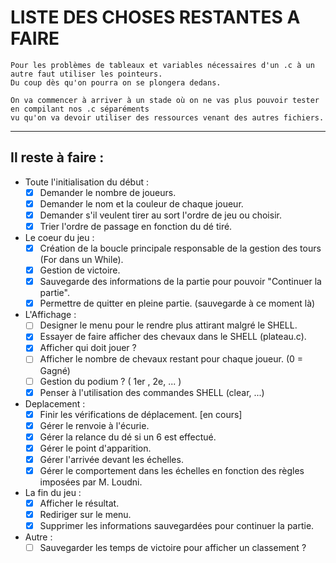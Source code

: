 # LISTE DES CHOSES RESTANTES A FAIRE

    Pour les problèmes de tableaux et variables nécessaires d'un .c à un autre faut utiliser les pointeurs.
    Du coup dès qu'on pourra on se plongera dedans.

    On va commencer à arriver à un stade où on ne vas plus pouvoir tester en compilant nos .c séparéments 
    vu qu'on va devoir utiliser des ressources venant des autres fichiers.

-------------------------------------------------------------------------------

## Il reste à faire :

* Toute l'initialisation du début :
    - [X] Demander le nombre de joueurs.
    - [X] Demander le nom et la couleur de chaque joueur.
    - [x] Demander s'il veulent tirer au sort l'ordre de jeu ou choisir.
    - [x] Trier l'ordre de passage en fonction du dé tiré.
* Le coeur du jeu :
    - [X] Création de la boucle principale responsable de la gestion des tours (For dans un While).
    - [X] Gestion de victoire.
    - [X] Sauvegarde des informations de la partie pour pouvoir "Continuer la partie".
    - [X] Permettre de quitter en pleine partie. (sauvegarde à ce moment là)
* L'Affichage :
    - [ ] Designer le menu pour le rendre plus attirant malgré le SHELL.
    - [x] Essayer de faire afficher des chevaux dans le SHELL (plateau.c).
    - [X] Afficher qui doit jouer ?
    - [ ] Afficher le nombre de chevaux restant pour chaque joueur. (0 = Gagné)
    - [ ] Gestion du podium ? ( 1er , 2e, ... )
    - [x] Penser à l'utilisation des commandes SHELL (clear, ...)
* Deplacement :
    - [X] Finir les vérifications de déplacement. [en cours]
    - [X] Gérer le renvoie à l'écurie.
    - [X] Gérer la relance du dé si un 6 est effectué.
    - [X] Gérer le point d'apparition.
    - [X] Gérer l'arrivée devant les échelles.
    - [X] Gérer le comportement dans les échelles en fonction des règles imposées par M. Loudni.
* La fin du jeu :
    - [X] Afficher le résultat.
    - [X] Rediriger sur le menu.
    - [X] Supprimer les informations sauvegardées pour continuer la partie.
* Autre : 
    - [ ] Sauvegarder les temps de victoire pour afficher un classement ?

